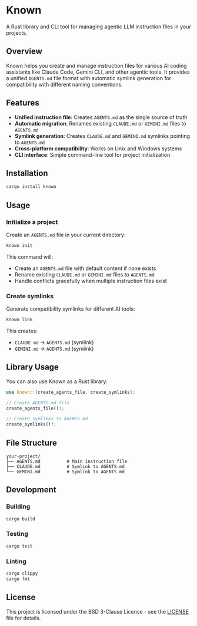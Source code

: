 # Known

A Rust library and CLI tool for managing agentic LLM instruction files in your projects.

## Overview

Known helps you create and manage instruction files for various AI coding assistants like Claude Code, Gemini CLI, and other agentic tools. It provides a unified `AGENTS.md` file format with automatic symlink generation for compatibility with different naming conventions.

## Features

- **Unified instruction file**: Creates `AGENTS.md` as the single source of truth
- **Automatic migration**: Renames existing `CLAUDE.md` or `GEMINI.md` files to `AGENTS.md`
- **Symlink generation**: Creates `CLAUDE.md` and `GEMINI.md` symlinks pointing to `AGENTS.md`
- **Cross-platform compatibility**: Works on Unix and Windows systems
- **CLI interface**: Simple command-line tool for project initialization

## Installation

```bash
cargo install known
```

## Usage

### Initialize a project

Create an `AGENTS.md` file in your current directory:

```bash
known init
```

This command will:
- Create an `AGENTS.md` file with default content if none exists
- Rename existing `CLAUDE.md` or `GEMINI.md` files to `AGENTS.md`
- Handle conflicts gracefully when multiple instruction files exist

### Create symlinks

Generate compatibility symlinks for different AI tools:

```bash
known link
```

This creates:
- `CLAUDE.md` → `AGENTS.md` (symlink)
- `GEMINI.md` → `AGENTS.md` (symlink)

## Library Usage

You can also use Known as a Rust library:

```rust
use known::{create_agents_file, create_symlinks};

// Create AGENTS.md file
create_agents_file()?;

// Create symlinks to AGENTS.md
create_symlinks()?;
```

## File Structure

```
your-project/
├── AGENTS.md          # Main instruction file
├── CLAUDE.md          # Symlink to AGENTS.md
└── GEMINI.md          # Symlink to AGENTS.md
```

## Development

### Building

```bash
cargo build
```

### Testing

```bash
cargo test
```

### Linting

```bash
cargo clippy
cargo fmt
```

## License

This project is licensed under the BSD 3-Clause License - see the [LICENSE](LICENSE) file for details.
